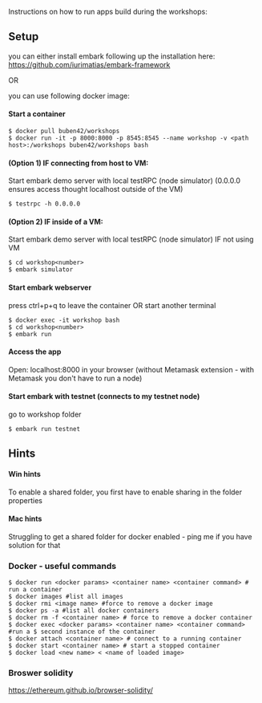 Instructions on how to run apps build during the workshops:

## Setup
you can either install embark following up the installation here:
https://github.com/iurimatias/embark-framework

 OR

 you can use following docker image:
#### Start a container
```
$ docker pull buben42/workshops
$ docker run -it -p 8000:8000 -p 8545:8545 --name workshop -v <path host>:/workshops buben42/workshops bash
```


#### (Option 1) IF connecting from host to VM:
Start embark demo server with local testRPC (node simulator)
(0.0.0.0 ensures access thought localhost outside of the VM)
```
$ testrpc -h 0.0.0.0
```

#### (Option 2) IF inside of a VM:
Start embark demo server with local testRPC (node simulator) IF not using VM
```
$ cd workshop<number>
$ embark simulator
```

#### Start embark webserver
press ctrl+p+q to leave the container OR start another terminal
```
$ docker exec -it workshop bash
$ cd workshop<number>
$ embark run
```

#### Access the app

Open: localhost:8000 in your browser (without Metamask extension - with Metamask you don't have to run a node)

#### Start embark with testnet (connects to my testnet node)
go to workshop<number> folder
```
$ embark run testnet
```


## Hints
#### Win hints
To enable a shared folder, you first have to enable sharing in the folder properties

#### Mac hints
Struggling to get a shared folder for docker enabled - ping me if you have solution for that



### Docker - useful commands
```
$ docker run <docker params> <container name> <container command> # run a container
$ docker images #list all images
$ docker rmi <image name> #force to remove a docker image
$ docker ps -a #list all docker containers
$ docker rm -f <container name> # force to remove a docker container
$ docker exec <docker params> <container name> <container command> #run a $ second instance of the container
$ docker attach <container name> # connect to a running container
$ docker start <container name> # start a stopped container
$ docker load <new name> < <name of loaded image>
```

### Broswer solidity
https://ethereum.github.io/browser-solidity/